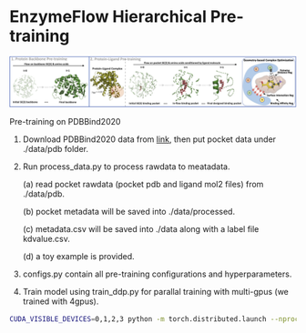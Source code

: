 # EnzymeFlow Hierarchical Pre-training

![pretrain](../image/pretrain.jpg)

Pre-training on PDBBind2020

1. Download PDBBind2020 data from [link](https://www.pdbbind-plus.org.cn/download), then put pocket data under ./data/pdb folder.

2. Run process_data.py to process rawdata to meatadata.

   (a) read pocket rawdata (pocket pdb and ligand mol2 files) from ./data/pdb.
   
   (b) pocket metadata will be saved into ./data/processed.
   
   (c) metadata.csv will be saved into ./data along with a label file kdvalue.csv.
   
   (d) a toy example is provided.

3. configs.py contain all pre-training configurations and hyperparameters.

4. Train model using train_ddp.py for parallal training with multi-gpus (we trained with 4gpus).
```bash
CUDA_VISIBLE_DEVICES=0,1,2,3 python -m torch.distributed.launch --nproc_per_node=4 train_ddp.py
```
